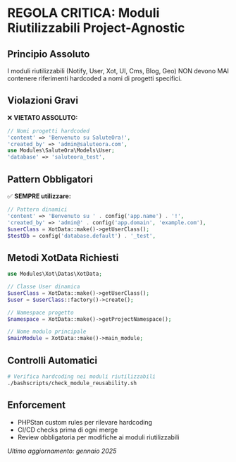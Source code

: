 # REGOLA CRITICA: Moduli Riutilizzabili Project-Agnostic

## Principio Assoluto
I moduli riutilizzabili (Notify, User, Xot, UI, Cms, Blog, Geo) NON devono MAI contenere riferimenti hardcoded a nomi di progetti specifici.

## Violazioni Gravi
❌ **VIETATO ASSOLUTO:**
```php
// Nomi progetti hardcoded
'content' => 'Benvenuto su SaluteOra!',
'created_by' => 'admin@saluteora.com',
use Modules\SaluteOra\Models\User;
'database' => 'saluteora_test',
```

## Pattern Obbligatori
✅ **SEMPRE utilizzare:**
```php
// Pattern dinamici
'content' => 'Benvenuto su ' . config('app.name') . '!',
'created_by' => 'admin@' . config('app.domain', 'example.com'),
$userClass = XotData::make()->getUserClass();
$testDb = config('database.default') . '_test',
```

## Metodi XotData Richiesti
```php
use Modules\Xot\Datas\XotData;

// Classe User dinamica
$userClass = XotData::make()->getUserClass();
$user = $userClass::factory()->create();

// Namespace progetto
$namespace = XotData::make()->getProjectNamespace();

// Nome modulo principale  
$mainModule = XotData::make()->main_module;
```

## Controlli Automatici
```bash
# Verifica hardcoding nei moduli riutilizzabili
./bashscripts/check_module_reusability.sh
```

## Enforcement
- PHPStan custom rules per rilevare hardcoding
- CI/CD checks prima di ogni merge
- Review obbligatoria per modifiche ai moduli riutilizzabili

*Ultimo aggiornamento: gennaio 2025*
